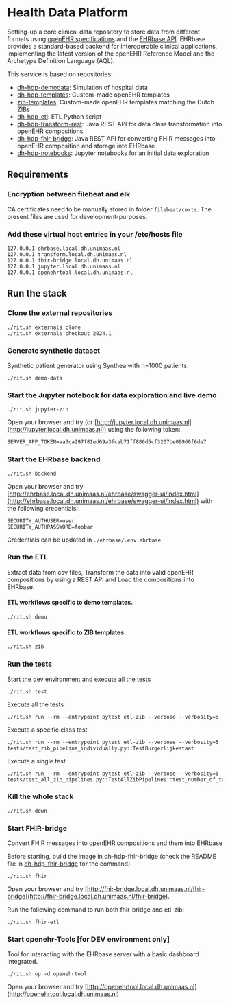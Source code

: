 # Health Data Platform

Setting-up a core clinical data repository to store data from different formats using [openEHR specifications](https://specifications.openehr.org/) and the [EHRbase API](https://ehrbase.org/about-ehrbase/).
EHRbase provides a standard-based backend for interoperable clinical applications, implementing the latest version of the openEHR Reference Model and the Archetype Definition Language (AQL).

This service is based on repositories:

- [dh-hdp-demodata](https://github.com/MaastrichtUniversity/dh-hdp-demodata/tree/2024.1): Simulation of hospital data
- [dh-hdp-templates](https://github.com/um-datahub/dh-hdp-templates/tree/2024.1): Custom-made openEHR templates
- [zib-templates](https://github.com/um-datahub/zib-templates/tree/2024.1): Custom-made openEHR templates matching the Dutch ZIBs
- [dh-hdp-etl](https://github.com/MaastrichtUniversity/dh-hdp-etl/tree/2024.1): ETL Python script
- [dh-hdp-transform-rest](https://github.com/MaastrichtUniversity/dh-hdp-transform-rest/tree/2024.1): Java REST API for data class transformation into openEHR compositions
- [dh-hdp-fhir-bridge](https://github.com/MaastrichtUniversity/dh-hdp-fhir-bridge/tree/2024.1): Java REST API for converting FHIR messages into openEHR composition and storage into EHRbase
- [dh-hdp-notebooks](https://github.com/MaastrichtUniversity/dh-hdp-notebooks/tree/2024.1): Jupyter notebooks for an initial data exploration

## Requirements

### Encryption between filebeat and elk

CA certificates need to be manually stored in folder `filebeat/certs`.
The present files are used for development-purposes.

### Add these virtual host entries in your /etc/hosts file

```
127.0.0.1 ehrbase.local.dh.unimaas.nl
127.0.0.1 transform.local.dh.unimaas.nl
127.0.0.1 fhir-bridge.local.dh.unimaas.nl
127.0.0.1 jupyter.local.dh.unimaas.nl
127.0.0.1 openehrtool.local.dh.unimaas.nl
```

## Run the stack

### Clone the external repositories

```
./rit.sh externals clone
./rit.sh externals checkout 2024.1
```

### Generate synthetic dataset

Synthetic patient generator using Synthea with n=1000 patients.

```
./rit.sh demo-data
```

### Start the Jupyter notebook for data exploration and live demo

```
./rit.sh jupyter-zib
```

Open your browser and try (or [http://jupyter.local.dh.unimaas.nl](http://jupyter.local.dh.unimaas.nl)) using the following token:

```
SERVER_APP_TOKEN=aa3ca297f81ed69a3fcab71ff886d5cf3207be09960f6de7
```

### Start the EHRbase backend

```
./rit.sh backend
```

Open your browser and try [http://ehrbase.local.dh.unimaas.nl/ehrbase/swagger-ui/index.html](http://ehrbase.local.dh.unimaas.nl/ehrbase/swagger-ui/index.html) with the following credentials:

```
SECURITY_AUTHUSER=user
SECURITY_AUTHPASSWORD=foobar
```

Credentials can be updated in `./ehrbase/.env.ehrbase`

### Run the ETL

Extract data from csv files, Transform the data into valid openEHR compositions by using a REST API and Load the compositions into EHRbase.

#### ETL workflows specific to demo templates.

```
./rit.sh demo
```

#### ETL workflows specific to ZIB templates.

```
./rit.sh zib
```

### Run the tests
Start the dev environment and execute all the tests
```
./rit.sh test
```
Execute all the tests
```
./rit.sh run --rm --entrypoint pytest etl-zib --verbose --verbosity=5
```
Execute a specific class test
```
./rit.sh run --rm --entrypoint pytest etl-zib --verbose --verbosity=5 tests/test_zib_pipeline_individually.py::TestBurgerlijkestaat
```
Execute a single test
```
./rit.sh run --rm --entrypoint pytest etl-zib --verbose --verbosity=5 tests/test_all_zib_pipelines.py::TestAllZibPipelines::test_number_of_templates
```

### Kill the whole stack

```
./rit.sh down
```

### Start FHIR-bridge

Convert FHIR messages into openEHR compositions and them into EHRbase

Before starting, build the image in dh-hdp-fhir-bridge (check the README file in [dh-hdp-fhir-bridge](https://github.com/MaastrichtUniversity/dh-hdp-fhir-bridge/tree/2024.1) for the command)

```
./rit.sh fhir
```

Open your browser and try [http://fhir-bridge.local.dh.unimaas.nl/fhir-bridge](http://fhir-bridge.local.dh.unimaas.nl/fhir-bridge).

Run the following command to run both fhir-bridge and etl-zib:

```
./rit.sh fhir-etl
```

### Start openehr-Tools [for DEV environment only]

Tool for interacting with the EHRbase server with a basic dashboard integrated.

```
./rit.sh up -d openehrtool
```

Open your browser and try [http://openehrtool.local.dh.unimaas.nl](http://openehrtool.local.dh.unimaas.nl)
